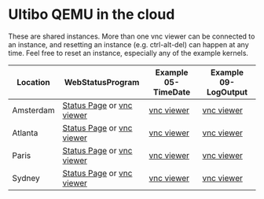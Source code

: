 Ultibo QEMU in the cloud
========================

These are shared instances. More than one vnc viewer can be connected to an instance, and resetting an instance (e.g. ctrl-alt-del) can happen at any time. Feel free to reset an instance, especially any of the example kernels.

|Location|WebStatusProgram|Example 05-TimeDate|Example 09-LogOutput|
|-|-|-|-|
|Amsterdam|[Status Page](http://108.61.117.135/status/about) or [vnc viewer](http://novnc.com/noVNC/vnc_auto.html?host=108.61.117.135&port=5770&reconnect=1&reconnect_delay=5000)|[vnc viewer](http://novnc.com/noVNC/vnc_auto.html?host=108.61.117.135&port=5771&reconnect=1&reconnect_delay=5000)|[vnc viewer](http://novnc.com/noVNC/vnc_auto.html?host=108.61.117.135&port=5772&reconnect=1&reconnect_delay=5000)|
|Atlanta|[Status Page](http://45.79.200.166/status/about) or [vnc viewer](http://novnc.com/noVNC/vnc_auto.html?host=45.79.200.166&port=5770&reconnect=1&reconnect_delay=5000)|[vnc viewer](http://novnc.com/noVNC/vnc_auto.html?host=45.79.200.166&port=5771&reconnect=1&reconnect_delay=5000)|[vnc viewer](http://novnc.com/noVNC/vnc_auto.html?host=45.79.200.166&port=5772&reconnect=1&reconnect_delay=5000)|
|Paris|[Status Page](http://45.63.115.228/status/about) or [vnc viewer](http://novnc.com/noVNC/vnc_auto.html?host=45.63.115.228&port=5770&reconnect=1&reconnect_delay=5000)|[vnc viewer](http://novnc.com/noVNC/vnc_auto.html?host=45.63.115.228&port=5771&reconnect=1&reconnect_delay=5000)|[vnc viewer](http://novnc.com/noVNC/vnc_auto.html?host=45.63.115.228&port=5772&reconnect=1&reconnect_delay=5000)|
|Sydney|[Status Page](http://104.156.232.107/status/about) or [vnc viewer](http://novnc.com/noVNC/vnc_auto.html?host=104.156.232.107&port=5770&reconnect=1&reconnect_delay=5000)|[vnc viewer](http://novnc.com/noVNC/vnc_auto.html?host=104.156.232.107&port=5771&reconnect=1&reconnect_delay=5000)|[vnc viewer](http://novnc.com/noVNC/vnc_auto.html?host=104.156.232.107&port=5772&reconnect=1&reconnect_delay=5000)|

